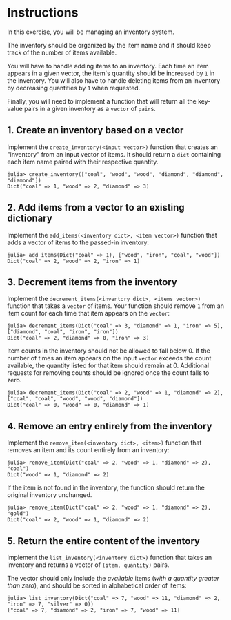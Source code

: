 # Instructions

In this exercise, you will be managing an inventory system.

The inventory should be organized by the item name and it should keep track of the number of items available.

You will have to handle adding items to an inventory.
Each time an item appears in a given vector, the item's quantity should be increased by `1` in the inventory.
You will also have to handle deleting items from an inventory by decreasing quantities by `1` when requested.

Finally, you will need to implement a function that will return all the key-value pairs in a given inventory as a `vector` of `pair`s.


## 1. Create an inventory based on a vector

Implement the `create_inventory(<input vector>)` function that creates an "inventory" from an input vector of items.
It should return a `dict` containing each item name paired with their respective quantity.

```julia-repl
julia> create_inventory(["coal", "wood", "wood", "diamond", "diamond", "diamond"])
Dict("coal" => 1, "wood" => 2, "diamond" => 3)
```

## 2. Add items from a vector to an existing dictionary

Implement the `add_items(<inventory dict>, <item vector>)` function that adds a vector of items to the passed-in inventory:

```julia-repl
julia> add_items(Dict("coal" => 1), ["wood", "iron", "coal", "wood"])
Dict("coal" => 2, "wood" => 2, "iron" => 1)
```

## 3. Decrement items from the inventory

Implement the `decrement_items(<inventory dict>, <items vector>)` function that takes a `vector` of items.
Your function should remove `1` from an item count for each time that item appears on the `vector`:

```julia-repl
julia> decrement_items(Dict("coal" => 3, "diamond" => 1, "iron" => 5), ["diamond", "coal", "iron", "iron"])
Dict("coal" => 2, "diamond" => 0, "iron" => 3)
```

Item counts in the inventory should not be allowed to fall below 0.
 If the number of times an item appears on the input `vector` exceeds the count available, the quantity listed for that item should remain at 0.
 Additional requests for removing counts should be ignored once the count falls to zero.

```julia-repl
julia> decrement_items(Dict("coal" => 2, "wood" => 1, "diamond" => 2), ["coal", "coal", "wood", "wood", "diamond"])
Dict("coal" => 0, "wood" => 0, "diamond" => 1)
```

## 4. Remove an entry entirely from the inventory

Implement the `remove_item(<inventory dict>, <item>)` function that removes an item and its count entirely from an inventory:

```julia-repl
julia> remove_item(Dict("coal" => 2, "wood" => 1, "diamond" => 2), "coal")
Dict("wood" => 1, "diamond" => 2)
```

If the item is not found in the inventory, the function should return the original inventory unchanged.

```julia-repl
julia> remove_item(Dict("coal" => 2, "wood" => 1, "diamond" => 2), "gold")
Dict("coal" => 2, "wood" => 1, "diamond" => 2)
```

## 5. Return the entire content of the inventory

Implement the `list_inventory(<inventory dict>)` function that takes an inventory and returns a vector of `(item, quantity)` pairs.

The vector should only include the _available_ items (_with a quantity greater than zero_), and should be sorted in alphabetical order of items:

```julia-repl
julia> list_inventory(Dict("coal" => 7, "wood" => 11, "diamond" => 2, "iron" => 7, "silver" => 0))
["coal" => 7, "diamond" => 2, "iron" => 7, "wood" => 11]
```
